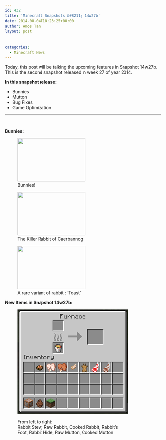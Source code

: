 ```yaml
---
id: 432
title: 'Minecraft Snapshots &#8211; 14w27b'
date: 2014-08-04T18:23:25+00:00
author: Amos Tan
layout: post


categories:
  - Minecraft News
---
```

Today, this post will be talking the upcoming features in Snapshot 14w27b. This is the second snapshot released in week 27 of year 2014.

**In this snapshot release:**

  * Bunnies
  * Mutton
  * Bug Fixes
  * Game Optimization

* * *

&nbsp;

**Bunnies:**

<div id='gallery-10' class='gallery galleryid-432 gallery-columns-3 gallery-size-thumbnail'>
  <figure class='gallery-item'> 
  
  <div class='gallery-icon landscape'>
    <a href='http://128.199.175.217/?attachment_id=460#main'><img width="220" height="140" src="http://128.199.175.217/wp-content/uploads/2014/08/2014-08-06_15.20.24-220x140.png" class="attachment-thumbnail size-thumbnail" alt="" aria-describedby="gallery-10-460" /></a>
  </div><figcaption class='wp-caption-text gallery-caption' id='gallery-10-460'> Bunnies! </figcaption></figure><figure class='gallery-item'> 
  
  <div class='gallery-icon landscape'>
    <a href='http://128.199.175.217/?attachment_id=461#main'><img width="220" height="140" src="http://128.199.175.217/wp-content/uploads/2014/08/2014-08-06_15.23.27-220x140.png" class="attachment-thumbnail size-thumbnail" alt="" aria-describedby="gallery-10-461" /></a>
  </div><figcaption class='wp-caption-text gallery-caption' id='gallery-10-461'> The Killer Rabbit of Caerbannog </figcaption></figure><figure class='gallery-item'> 
  
  <div class='gallery-icon portrait'>
    <a href='http://128.199.175.217/?attachment_id=463#main'><img width="220" height="140" src="http://128.199.175.217/wp-content/uploads/2014/08/2014-08-06_15.26.01-220x140.png" class="attachment-thumbnail size-thumbnail" alt="" aria-describedby="gallery-10-463" /></a>
  </div><figcaption class='wp-caption-text gallery-caption' id='gallery-10-463'> A rare variant of rabbit : &#8216;Toast&#8217; </figcaption></figure>
</div>

**New Items in Snapshot 14w27b:**<figure id="attachment_464" style="width: 358px" class="wp-caption aligncenter">

[<img class="wp-image-464 size-full" src="/wp-content/uploads/2014/08/2014-08-06_15.28.14.png" alt="From left to right: Rabbit Stew, Raw Rabbit, Cooked Rabbit, Rabbit's Foot, Rabbit Hide, Raw Mutton, Cooked Mutton  " width="358" height="337" />](/wp-content/uploads/2014/08/2014-08-06_15.28.14.png)<figcaption class="wp-caption-text">From left to right:   
Rabbit Stew, Raw Rabbit, Cooked Rabbit, Rabbit&#8217;s Foot, Rabbit Hide, Raw Mutton, Cooked Mutton</figcaption></figure> 

&nbsp;